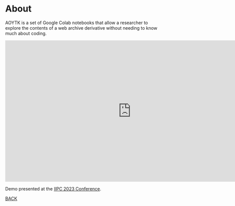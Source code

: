 # About

AOYTK is a set of Google Colab notebooks that allow a researcher to explore the contents of a web archive derivative without needing to know much about coding.


<iframe width="800" height="450" src="https://www.youtube.com/embed/oel4FKwZGRk" title="All Our Yesterdays: A toolkit to explore web archives in Colab Tim Ribaric &amp; Sam Langdon" frameborder="0" allow="accelerometer; autoplay; clipboard-write; encrypted-media; gyroscope; picture-in-picture; web-share" allowfullscreen></iframe>

Demo presented at the [IIPC 2023 Conference](https://netpreserve.org/ga2023/).

[BACK](https://brockdsl.github.io/AOYTK)
